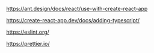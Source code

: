 https://ant.design/docs/react/use-with-create-react-app

https://create-react-app.dev/docs/adding-typescript/

https://eslint.org/

https://prettier.io/

